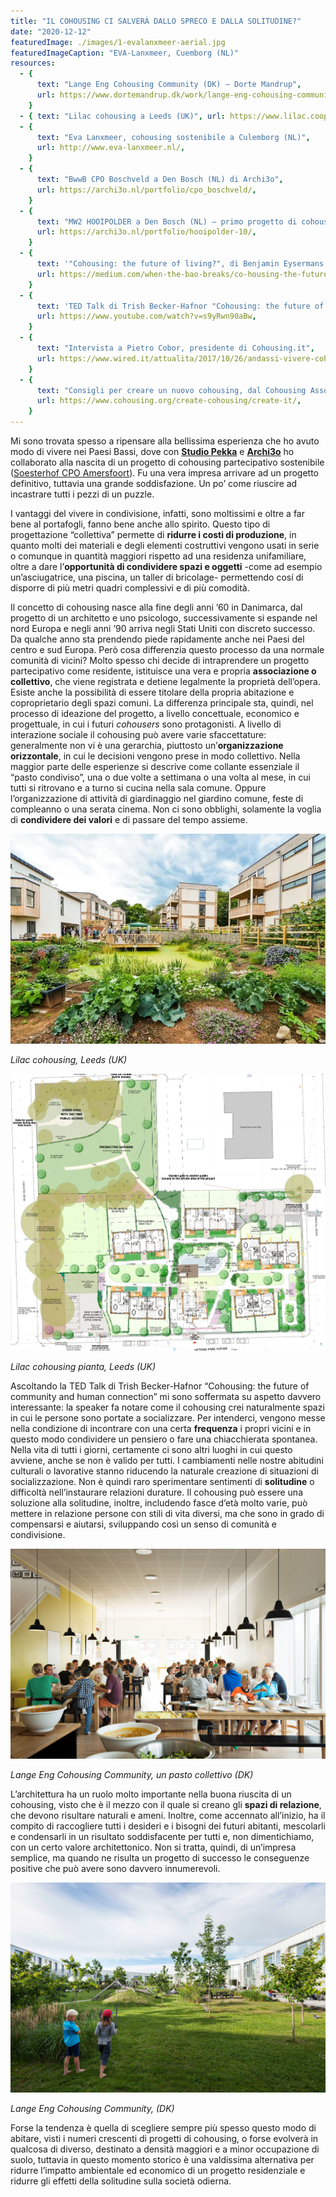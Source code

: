 ```yaml
---
title: "IL COHOUSING CI SALVERÀ DALLO SPRECO E DALLA SOLITUDINE?"
date: "2020-12-12"
featuredImage: ./images/1-evalanxmeer-aerial.jpg
featuredImageCaption: "EVA-Lanxmeer, Cuemborg (NL)"
resources:
  - {
      text: "Lange Eng Cohousing Community (DK) – Dorte Mandrup",
      url: https://www.dortemandrup.dk/work/lange-eng-cohousing-community-denmark,
    }
  - { text: "Lilac cohousing a Leeds (UK)", url: https://www.lilac.coop/ }
  - {
      text: "Eva Lanxmeer, cohousing sostenibile a Culemborg (NL)",
      url: http://www.eva-lanxmeer.nl/,
    }
  - {
      text: "BwwB CPO Boschveld a Den Bosch (NL) di Archi3o",
      url: https://archi3o.nl/portfolio/cpo_boschveld/,
    }
  - {
      text: "MW2 HOOIPOLDER a Den Bosch (NL) – primo progetto di cohousing sostenibile nei Paesi Bassi (1987)",
      url: https://archi3o.nl/portfolio/hooipolder-10/,
    }
  - {
      text: '"Cohousing: the future of living?", di Benjamin Eysermans',
      url: https://medium.com/when-the-bao-breaks/co-housing-the-future-of-living-c2a4368a9ede,
    }
  - {
      text: 'TED Talk di Trish Becker-Hafnor "Cohousing: the future of community and human connection"',
      url: https://www.youtube.com/watch?v=s9yRwn90aBw,
    }
  - {
      text: "Intervista a Pietro Cobor, presidente di Cohousing.it",
      url: https://www.wired.it/attualita/2017/10/26/andassi-vivere-cohousing/,
    }
  - {
      text: "Consigli per creare un nuovo cohousing, dal Cohousing Association of the United States",
      url: https://www.cohousing.org/create-cohousing/create-it/,
    }
---
```


Mi sono trovata spesso a ripensare alla bellissima esperienza che ho avuto modo di vivere nei Paesi Bassi, dove con [**Studio Pekka**](http://www.studiopekka.nl/) e [**Archi3o**](https://archi3o.nl/) ho collaborato alla nascita di un progetto di cohousing partecipativo sostenibile ([Soesterhof CPO Amersfoort](https://www.soesterhof.nl)). Fu una vera impresa arrivare ad un progetto definitivo, tuttavia una grande soddisfazione. Un po’ come riuscire ad incastrare tutti i pezzi di un puzzle.

I vantaggi del vivere in condivisione, infatti, sono moltissimi e oltre a far bene al portafogli, fanno bene anche allo spirito. Questo tipo di progettazione “collettiva” permette di **ridurre i costi di produzione**, in quanto molti dei materiali e degli elementi costruttivi vengono usati in serie o comunque in quantità maggiori rispetto ad una residenza unifamiliare, oltre a dare l’**opportunità di condividere spazi e oggetti** -come ad esempio un’asciugatrice, una piscina, un taller di bricolage- permettendo cosí di disporre di più metri quadri complessivi e di più comodità.

Il concetto di cohousing nasce alla fine degli anni ’60 in Danimarca, dal progetto di un architetto e uno psicologo, successivamente si espande nel nord Europa e negli anni ’90 arriva negli Stati Uniti con discreto successo. Da qualche anno sta prendendo piede rapidamente anche nei Paesi del centro e sud Europa. Però cosa differenzia questo processo da una normale comunità di vicini? Molto spesso chi decide di intraprendere un progetto partecipativo come residente, istituisce una vera e propria **associazione o collettivo**, che viene registrata e detiene legalmente la proprietà dell’opera. Esiste anche la possibilità di essere titolare della propria abitazione e coproprietario degli spazi comuni. La differenza principale sta, quindi, nel processo di ideazione del progetto, a livello concettuale, economico e progettuale, in cui i futuri _cohousers_ sono protagonisti. A livello di interazione sociale il cohousing può avere varie sfaccettature: generalmente non vi è una gerarchia, piuttosto un’**organizzazione orizzontale**, in cui le decisioni vengono prese in modo collettivo. Nella maggior parte delle esperienze si descrive come collante essenziale il “pasto condiviso”, una o due volte a settimana o una volta al mese, in cui tutti si ritrovano e a turno si cucina nella sala comune. Oppure l’organizzazione di attività di giardinaggio nel giardino comune, feste di compleanno o una serata cinema. Non ci sono obblighi, solamente la voglia di **condividere dei valori** e di passare del tempo assieme.

![Lilac cohousing](./images/3-lilac-garden.jpg)

_Lilac cohousing, Leeds (UK)_

![Lilac cohousing plan](./images/4-lilac-plan.jpg)

_Lilac cohousing pianta, Leeds (UK)_

Ascoltando la TED Talk di Trish Becker-Hafnor “Cohousing: the future of community and human connection” mi sono soffermata su aspetto davvero interessante: la speaker fa notare come il cohousing crei naturalmente spazi in cui le persone sono portate a socializzare. Per intenderci, vengono messe nella condizione di incontrare con una certa **frequenza** i propri vicini e in questo modo condividere un pensiero o fare una chiacchierata spontanea. Nella vita di tutti i giorni, certamente ci sono altri luoghi in cui questo avviene, anche se non è valido per tutti. I cambiamenti nelle nostre abitudini culturali o lavorative stanno riducendo la naturale creazione di situazioni di socializzazione. Non è quindi raro sperimentare sentimenti di **solitudine** o difficoltà nell’instaurare relazioni durature. Il cohousing può essere una soluzione alla solitudine, inoltre, includendo fasce d’età molto varie, può mettere in relazione persone con stili di vita diversi, ma che sono in grado di compensarsi e aiutarsi, sviluppando così un senso di comunità e condivisione.

![Lange cohousing lunch](./images/5-Lange-Eng5-kitchen.jpg)

_Lange Eng Cohousing Community, un pasto collettivo (DK)_

L’architettura ha un ruolo molto importante nella buona riuscita di un cohousing, visto che è il mezzo con il quale si creano gli **spazi di relazione**, che devono risultare naturali e ameni. Inoltre, come accennato all’inizio, ha il compito di raccogliere tutti i desideri e i bisogni dei futuri abitanti, mescolarli e condensarli in un risultato soddisfacente per tutti e, non dimentichiamo, con un certo valore architettonico. Non si tratta, quindi, di un’impresa semplice, ma quando ne risulta un progetto di successo le conseguenze positive che può avere sono davvero innumerevoli.

![Lange cohousing](./images/6-Lange-Eng-D-Mandrup.jpg)

_Lange Eng Cohousing Community, (DK)_

Forse la tendenza è quella di scegliere sempre più spesso questo modo di abitare, visti i numeri crescenti di progetti di cohousing, o forse evolverà in qualcosa di diverso, destinato a densità maggiori e a minor occupazione di suolo, tuttavia in questo momento storico è una valdissima alternativa per ridurre l’impatto ambientale ed economico di un progetto residenziale e ridurre gli effetti della solitudine sulla società odierna.
